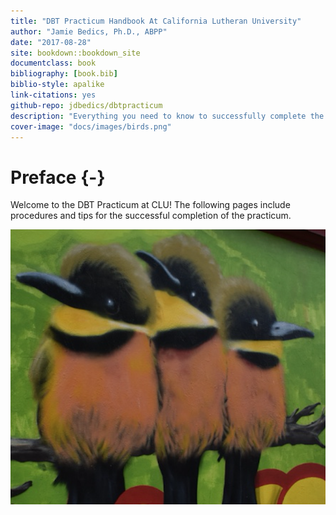 ```yaml
--- 
title: "DBT Practicum Handbook At California Lutheran University"
author: "Jamie Bedics, Ph.D., ABPP"
date: "2017-08-28"
site: bookdown::bookdown_site
documentclass: book
bibliography: [book.bib]
biblio-style: apalike
link-citations: yes
github-repo: jdbedics/dbtpracticum
description: "Everything you need to know to successfully complete the DBT Practicum at CLU."
cover-image: "docs/images/birds.png"
---
```


# Preface {-}

Welcome to the DBT Practicum at CLU!  The following pages include procedures and tips for the successful completion of the practicum.

![Velkominn to DBT at CLU!](images/birds.png)
